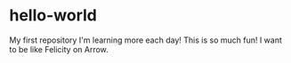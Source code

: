 # hello-world
My first repository
I'm learning more each day!  This is so much fun!  I want to be like Felicity on Arrow.
